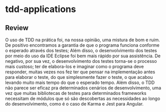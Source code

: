 # tdd-applications

## Review

O uso de TDD na prática foi, na nossa opinião, uma mistura de bom e ruim. De positivo encontramos a garantia de que o programa funciona conforme o esperado através dos testes; Além disso, o desenvolvimento dos testes por meio do uso da IDE Eclipse foi bem mais rápido por sua assistência. De negativo, por sua vez, o desenvolvimento dos testes torna-se o processo mais custoso; ter de elabora-los e imaginar como o programa deve responder, muitas vezes nos fez ter que pensar na implementação antes para elaborar o teste, do que simplesmente fazer o teste, o que acabou levando muito mais tempo do que o esperado tempo. Além disso, o TDD não parece ser eficaz pra determinados cenários de desenvolvimento, uma vez que muitas bibliotecas de testes para determinados frameworks necessitam de módulos que só são descobertas as necessidades ao longo do desenvolvimento, como é o caso de Karma e Jest para Angular.
